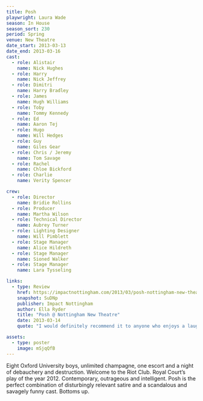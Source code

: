 ```yaml
---
title: Posh
playwright: Laura Wade
season: In House
season_sort: 230
period: Spring
venue: New Theatre
date_start: 2013-03-13
date_end: 2013-03-16
cast:
  - role: Alistair
    name: Nick Hughes
  - role: Harry
    name: Nick Jeffrey
  - role: Dimitri
    name: Harry Bradley
  - role: James
    name: Hugh Williams
  - role: Toby
    name: Tommy Kennedy
  - role: Ed
    name: Aaron Tej
  - role: Hugo
    name: Will Hedges
  - role: Guy
    name: Giles Gear
  - role: Chris / Jeremy
    name: Tom Savage
  - role: Rachel
    name: Chloe Bickford
  - role: Charlie
    name: Verity Spencer

crew:
  - role: Director
    name: Bridie Rollins
  - role: Producer
    name: Martha Wilson
  - role: Technical Director
    name: Aubrey Turner
  - role: Lighting Designer
    name: Will Pimblett
  - role: Stage Manager
    name: Alice Hildreth
  - role: Stage Manager
    name: Sioned Walker
  - role: Stage Manager
    name: Lara Tysseling

links:
  - type: Review
    href: https://impactnottingham.com/2013/03/posh-nottingham-new-theatre/
    snapshot: SuDNp
    publisher: Impact Nottingham
    author: Ella Ryder
    title: "Posh @ Nottingham New Theatre"
    date: 2013-03-14
    quote: "I would definitely recommend it to anyone who enjoys a laugh at the expense of the rich.  Is it worth going to see? Yah!"

assets:
  - type: poster
    image: mSjqQfB
---
```


Eight Oxford University boys, unlimited champagne, one escort and a night of debauchery and destruction. Welcome to the Riot Club. Royal Court’s play of the year 2012. Contemporary, outrageous and intelligent. Posh is the perfect combination of disturbingly relevant satire and a scandalous and savagely funny cast. Bottoms up.
